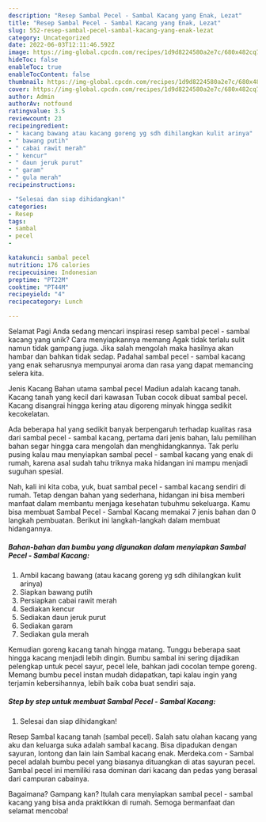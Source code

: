```yaml
---
description: "Resep Sambal Pecel - Sambal Kacang yang Enak, Lezat"
title: "Resep Sambal Pecel - Sambal Kacang yang Enak, Lezat"
slug: 552-resep-sambal-pecel-sambal-kacang-yang-enak-lezat
category: Uncategorized
date: 2022-06-03T12:11:46.592Z
image: https://img-global.cpcdn.com/recipes/1d9d8224580a2e7c/680x482cq70/sambal-pecel-sambal-kacang-foto-resep-utama.jpg
hideToc: false
enableToc: true
enableTocContent: false
thumbnail: https://img-global.cpcdn.com/recipes/1d9d8224580a2e7c/680x482cq70/sambal-pecel-sambal-kacang-foto-resep-utama.jpg
cover: https://img-global.cpcdn.com/recipes/1d9d8224580a2e7c/680x482cq70/sambal-pecel-sambal-kacang-foto-resep-utama.jpg
author: Admin
authorAv: notfound
ratingvalue: 3.5
reviewcount: 23
recipeingredient:
- " kacang bawang atau kacang goreng yg sdh dihilangkan kulit arinya"
- " bawang putih"
- " cabai rawit merah"
- " kencur"
- " daun jeruk purut"
- " garam"
- " gula merah"
recipeinstructions:

- "Selesai dan siap dihidangkan!"
categories:
- Resep
tags:
- sambal
- pecel
- 

katakunci: sambal pecel  
nutrition: 176 calories
recipecuisine: Indonesian
preptime: "PT22M"
cooktime: "PT44M"
recipeyield: "4"
recipecategory: Lunch

---
```



Selamat Pagi Anda sedang mencari inspirasi resep sambal pecel - sambal kacang yang unik? Cara menyiapkannya memang Agak tidak terlalu sulit namun tidak gampang juga. Jika salah mengolah maka hasilnya akan hambar dan bahkan tidak sedap. Padahal sambal pecel - sambal kacang yang enak seharusnya mempunyai aroma dan rasa yang dapat memancing selera kita.


Jenis Kacang Bahan utama sambal pecel Madiun adalah kacang tanah. Kacang tanah yang kecil dari kawasan Tuban cocok dibuat sambal pecel. Kacang disangrai hingga kering atau digoreng minyak hingga sedikit kecokelatan.

Ada beberapa hal yang sedikit banyak berpengaruh terhadap kualitas rasa dari sambal pecel - sambal kacang, pertama dari jenis bahan, lalu pemilihan bahan segar hingga cara mengolah dan menghidangkannya. Tak perlu pusing kalau mau menyiapkan sambal pecel - sambal kacang yang enak di rumah, karena asal sudah tahu triknya maka hidangan ini mampu menjadi suguhan spesial.


Nah, kali ini kita coba, yuk, buat sambal pecel - sambal kacang sendiri di rumah. Tetap dengan bahan yang sederhana, hidangan ini bisa memberi manfaat dalam membantu menjaga kesehatan tubuhmu sekeluarga. Kamu bisa membuat Sambal Pecel - Sambal Kacang memakai 7 jenis bahan dan 0 langkah pembuatan. Berikut ini langkah-langkah dalam membuat hidangannya.

<!--inarticleads1-->

##### Bahan-bahan dan bumbu yang digunakan dalam menyiapkan Sambal Pecel - Sambal Kacang:

1. Ambil  kacang bawang (atau kacang goreng yg sdh dihilangkan kulit arinya)
1. Siapkan  bawang putih
1. Persiapkan  cabai rawit merah
1. Sediakan  kencur
1. Sediakan  daun jeruk purut
1. Sediakan  garam
1. Sediakan  gula merah


Kemudian goreng kacang tanah hingga matang. Tunggu beberapa saat hingga kacang menjadi lebih dingin. Bumbu sambal ini sering dijadikan pelengkap untuk pecel sayur, pecel lele, bahkan jadi cocolan tempe goreng. Memang bumbu pecel instan mudah didapatkan, tapi kalau ingin yang terjamin kebersihannya, lebih baik coba buat sendiri saja. 

<!--inarticleads2-->

##### Step by step untuk membuat Sambal Pecel - Sambal Kacang:


1. Selesai dan siap dihidangkan!

Resep Sambal kacang tanah (sambal pecel). Salah satu olahan kacang yang aku dan keluarga suka adalah sambal kacang. Bisa dipadukan dengan sayuran, lontong dan lain lain Sambal kacang enak. Merdeka.com - Sambal pecel adalah bumbu pecel yang biasanya dituangkan di atas sayuran pecel. Sambal pecel ini memiliki rasa dominan dari kacang dan pedas yang berasal dari campuran cabainya. 

Bagaimana? Gampang kan? Itulah cara menyiapkan sambal pecel - sambal kacang yang bisa anda praktikkan di rumah. Semoga bermanfaat dan selamat mencoba!
